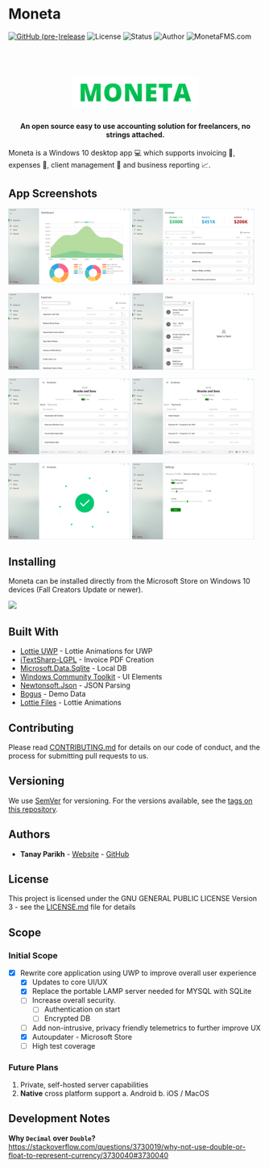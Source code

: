# Moneta
[![GitHub (pre-)release](https://img.shields.io/github/release/TanayParikh/Moneta/all.svg)](https://github.com/TanayParikh/Moneta/releases)
![License](https://img.shields.io/github/license/TanayParikh/Moneta.svg)
![Status](https://img.shields.io/badge/status-beta-orange.svg)
![Author](https://img.shields.io/badge/author-Tanay%20Parikh-brightgreen.svg)
![MonetaFMS.com](https://img.shields.io/website-up-down-green-red/http/shields.io.svg?label=MonetaFMS.com)


<h1 align="center">
  <br>
  <img src="./Logo.png" alt="Moneta" width="250">
</h1>

<h4 align="center">An open source easy to use accounting solution for freelancers, no strings attached.</h4>

Moneta is a Windows 10 desktop app :computer: which supports invoicing :page_facing_up:, expenses :money_with_wings:, client management :office: and business reporting :chart_with_upwards_trend:.


## App Screenshots
<img src="./Screenshots/Dashboard.PNG" width="48%"/> <img src="./Screenshots/Invoices.PNG" width="48%"/> 

<img src="./Screenshots/Expenses.PNG" width="48%"/> <img src="./Screenshots/Clients.PNG" width="48%"/> 

<img src="./Screenshots/Invoice Items.PNG" width="48%"/> <img src="./Screenshots/Invoice Payments.PNG" width="48%"/> 

<img src="./Screenshots/Save Animation.PNG" width="48%"/> <img src="./Screenshots/Settings.PNG" width="48%"/> 


## Installing
Moneta can be installed directly from the Microsoft Store on Windows 10 devices (Fall Creators Update or newer). 

<a href="https://www.microsoft.com/store/apps/9MWF8N6RL6TQ"><img src="https://assets.windowsphone.com/85864462-9c82-451e-9355-a3d5f874397a/English_get-it-from-MS_InvariantCulture_Default.png" width="200px" /></a>


## Built With
* [Lottie UWP](https://github.com/azchohfi/LottieUWP) - Lottie Animations for UWP
* [iTextSharp-LGPL](https://github.com/schourode/iTextSharp-LGPL) - Invoice PDF Creation
* [Microsoft.Data.Sqlite](https://www.asp.net) - Local DB
* [Windows Community Toolkit](https://github.com/Microsoft/WindowsCommunityToolkit) - UI Elements
* [Newtonsoft.Json](https://www.newtonsoft.com/json) - JSON Parsing
* [Bogus](https://github.com/bchavez/Bogus) - Demo Data
* [Lottie Files](https://www.lottiefiles.com) - Lottie Animations


## Contributing

Please read [CONTRIBUTING.md](./CONTRIBUTING.md) for details on our code of conduct, and the process for submitting pull requests to us.


## Versioning

We use [SemVer](http://semver.org/) for versioning. For the versions available, see the [tags on this repository](https://github.com/TanayParikh/Moneta/tags). 


## Authors

* **Tanay Parikh** - [Website](https://tanayparikh.com) - [GitHub](https://github.com/TanayParikh)


## License

This project is licensed under the GNU GENERAL PUBLIC LICENSE Version 3 - see the [LICENSE.md](LICENSE.md) file for details


## Scope
### Initial Scope
- [x] Rewrite core application using UWP to improve overall user experience
	- [x] Updates to core UI/UX
	- [x] Replace the portable LAMP server needed for MYSQL with SQLite
	- [ ] Increase overall security. 
		- [ ] Authentication on start
		- [ ] Encrypted DB
	- [ ] Add non-intrusive, privacy friendly telemetrics to further improve UX	
	- [x] Autoupdater - Microsoft Store
	- [ ] High test coverage

### Future Plans
1. Private, self-hosted server capabilities
2. **Native** cross platform support
	a. Android
	b. iOS / MacOS

## Development Notes
**Why `Decimal` over `Double`?**
https://stackoverflow.com/questions/3730019/why-not-use-double-or-float-to-represent-currency/3730040#3730040
